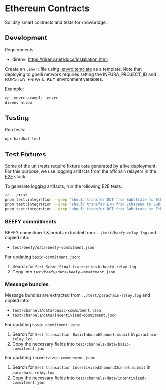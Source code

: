 # Ethereum Contracts

Solidity smart contracts and tests for snowbridge.

## Development

Requirements:
* direnv: https://direnv.net/docs/installation.html

Create an `.envrc` file using [.envrc.template](.envrc.template) as a template. Note that deploying to goerli network requires setting the INFURA_PROJECT_ID and ROPSTEN_PRIVATE_KEY environment variables.

Example:

```bash
cp .envrc-example .envrc
direnv allow
```

## Testing

Run tests:

```bash
npx hardhat test
```

## Test Fixtures

Some of the unit tests require fixture data generated by a live deployment. For this purpose, we use logging artifacts from the offchain relayers in the [E2E](../test) stack.

To generate logging artifacts, run the following E2E tests:

```bash
cd ../test
pnpm test:integration --grep 'should transfer DOT from Substrate to Ethereum \(basic channel\)'
pnpm test:integration --grep 'should transfer ETH from Ethereum to Substrate \(basic channel\)'
pnpm test:integration --grep 'should transfer DOT from Substrate to Ethereum \(incentivized channel\)'
```

### BEEFY commitments

BEEFY commitment & proofs extracted from `../test/beefy-relay.log` and copied into:
* `test/beefy/data/beefy-commitment.json`

For updating `basic-commitment.json`:
1. Search for `Sent SubmitFinal transaction` in `beefy-relay.log`
2. Copy into `test/beefy/data/beefy-commitment.json`

### Message bundles

Message bundles are extracted from `../test/parachain-relay.log` and copied into:
* `test/channels/data/basic-commitment.json`
* `test/channels/data/incentivized-commitment.json`

For updating `basic-commitment.json`:
1. Search for `Sent transaction BasicInboundChannel.submit` in `parachain-relay.log`
2. Copy the necessary fields into `test/channels/data/basic-commitment.json`

For updating `incentivized-commitment.json`:
1. Search for `Sent transaction IncentivizedInboundChannel.submit` in `parachain-relay.log`
2. Copy the necessary fields into `test/channels/data/incentivized-commitment.json`
